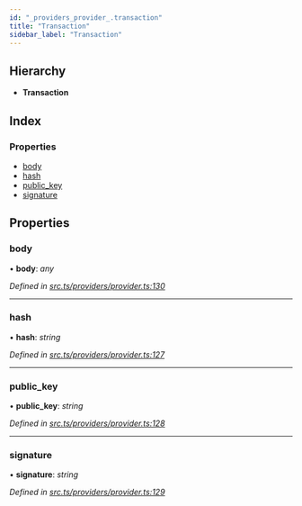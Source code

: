 ```yaml
---
id: "_providers_provider_.transaction"
title: "Transaction"
sidebar_label: "Transaction"
---
```


## Hierarchy

* **Transaction**

## Index

### Properties

* [body](_providers_provider_.transaction.md#body)
* [hash](_providers_provider_.transaction.md#hash)
* [public_key](_providers_provider_.transaction.md#public_key)
* [signature](_providers_provider_.transaction.md#signature)

## Properties

###  body

• **body**: *any*

*Defined in [src.ts/providers/provider.ts:130](https://github.com/nearprotocol/nearlib/blob/213b318/src.ts/providers/provider.ts#L130)*

___

###  hash

• **hash**: *string*

*Defined in [src.ts/providers/provider.ts:127](https://github.com/nearprotocol/nearlib/blob/213b318/src.ts/providers/provider.ts#L127)*

___

###  public_key

• **public_key**: *string*

*Defined in [src.ts/providers/provider.ts:128](https://github.com/nearprotocol/nearlib/blob/213b318/src.ts/providers/provider.ts#L128)*

___

###  signature

• **signature**: *string*

*Defined in [src.ts/providers/provider.ts:129](https://github.com/nearprotocol/nearlib/blob/213b318/src.ts/providers/provider.ts#L129)*

